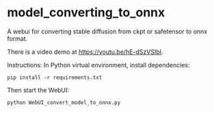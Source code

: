 # model_converting_to_onnx

A webui for converting stable diffusion from ckpt or safetensor to onnx format. 

There is a video demo at https://youtu.be/hE-dSzVSIbI. 

Instructions:
In Python virtual environment, install dependencies: 

    pip install -r requirements.txt

Then start the WebUI:

    python WebUI_convert_model_to_onnx.py

